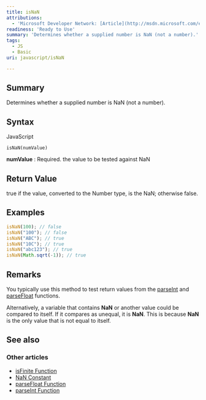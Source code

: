 ```yaml
---
title: isNaN
attributions:
  - 'Microsoft Developer Network: [Article](http://msdn.microsoft.com/en-us/library/ie/66ztdbe6(v=vs.94).aspx)'
readiness: 'Ready to Use'
summary: 'Determines whether a supplied number is NaN (not a number).'
tags:
  - JS
  - Basic
uri: javascript/isNaN

---
```

## <span>Summary</span>

Determines whether a supplied number is NaN (not a number).

## <span>Syntax</span>

<span class="language">JavaScript</span>

    isNaN(numValue)

**numValue**
:   Required. the value to be tested against NaN

## <span>Return Value</span>

true if the value, converted to the Number type, is the NaN; otherwise false.

## <span>Examples</span>

``` js
isNaN(100); // false
isNaN("100"); // false
isNaN("ABC"); // true
isNaN("10C"); // true
isNaN("abc123"); // true
isNaN(Math.sqrt(-1)); // true
```

## <span>Remarks</span>

You typically use this method to test return values from the [parseInt](/javascript/parseInt) and [parseFloat](/javascript/parseFloat) functions.

Alternatively, a variable that contains **NaN** or another value could be compared to itself. If it compares as unequal, it is **NaN**. This is because **NaN** is the only value that is not equal to itself.

## <span>See also</span>

### <span>Other articles</span>

-   [isFinite Function](/javascript/isFinite)
-   [NaN Constant](/javascript/NaN)
-   [parseFloat Function](/javascript/parseFloat)
-   [parseInt Function](/javascript/parseInt)

